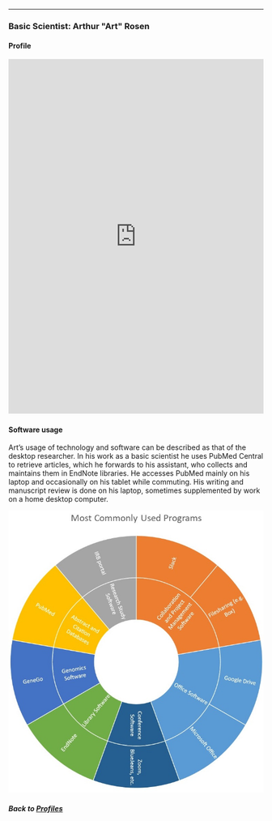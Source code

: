 ---
### Basic Scientist: Arthur "Art" Rosen
#### Profile

<embed src="https://docs.google.com/viewer?url=https://github.com/data2health/CTS-Personas/raw/master/docs/assets/BasicScientist_PersonaProfile.pdf&embedded=true" style="width:100%; height:700px;" frameborder="0" />
<br>

#### Software usage

Art’s usage of technology and software can be described as that of the desktop researcher. In his work as a basic scientist he uses PubMed Central to retrieve articles, which he forwards to his assistant, who collects and maintains them in EndNote libraries. He accesses PubMed mainly on his laptop and occasionally on his tablet while commuting. His writing and manuscript review is done on his laptop, sometimes supplemented by work on a home desktop computer.

![](../../images/BasicScientist_SC.jpg)

##### Back to [Profiles](index.md)
